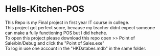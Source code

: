 # Hells-Kitchen-POS

This Repo is my Final project in first year IT course in college.\
This project got perfect score, because my teacher didnt expect someone can make a fully functioning POS but I did hehehe.\
To open this project please download this repo open >> Point of Sale\bin/Debug and click the "Point of Sales.exe"\
To log in use one account in the "HKDatabes.mdb" in the same folder.
